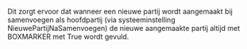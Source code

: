 Dit zorgt ervoor dat wanneer een nieuwe partij wordt aangemaakt bij samenvoegen als hoofdpartij (via systeeminstelling NieuwePartijNaSamenvoegen) de nieuwe aangemaakte partij altijd met BOXMARKER met True wordt gevuld.